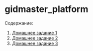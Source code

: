 # gidmaster_platform

Содержание:

1. [Домашнее задание 1](kubernetes-intro/README.md)
2. [Домашнее задание 2](kubernetes-controllers/README.md)
3. [Домашнее задание 3](kubernetes-security/README.md)

